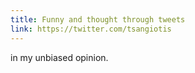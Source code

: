 ```yaml
---
title: Funny and thought through tweets
link: https://twitter.com/tsangiotis
---
```


in my unbiased opinion.
